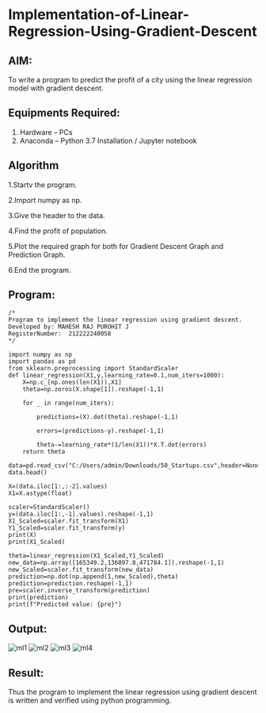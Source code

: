# Implementation-of-Linear-Regression-Using-Gradient-Descent

## AIM:
To write a program to predict the profit of a city using the linear regression model with gradient descent.

## Equipments Required:
1. Hardware – PCs
2. Anaconda – Python 3.7 Installation / Jupyter notebook

## Algorithm
1.Startv the program.
  
  2.Import numpy as np.
  
  3.Give the header to the data.
  
  4.Find the profit of population.
  
  5.Plot the required graph for both for Gradient Descent Graph and Prediction Graph.
  
  6.End the program.
  

## Program:
```
/*
Program to implement the linear regression using gradient descent.
Developed by: MAHESH RAJ PUROHIT J
RegisterNumber:  212222240058
*/

import numpy as np
import pandas as pd
from sklearn.preprocessing import StandardScaler
def linear_regression(X1,y,learning_rate=0.1,num_iters=1000):
    X=np.c_[np.ones(len(X1)),X1]
    theta=np.zeros(X.shape[1]).reshape(-1,1)
    
    for _ in range(num_iters):
        
        predictions=(X).dot(theta).reshape(-1,1)
        
        errors=(predictions-y).reshape(-1,1)
        
        theta-=learning_rate*(1/len(X1))*X.T.dot(errors)
    return theta

data=pd.read_csv("C:/Users/admin/Downloads/50_Startups.csv",header=None)
data.head()

X=(data.iloc[1:,:-2].values)
X1=X.astype(float)

scaler=StandardScaler()
y=(data.iloc[1:,-1].values).reshape(-1,1)
X1_Scaled=scaler.fit_transform(X1)
Y1_Scaled=scaler.fit_transform(y)
print(X)
print(X1_Scaled)

theta=linear_regression(X1_Scaled,Y1_Scaled)
new_data=np.array([165349.2,136897.8,471784.1]).reshape(-1,1)
new_Scaled=scaler.fit_transform(new_data)
prediction=np.dot(np.append(1,new_Scaled),theta)
prediction=prediction.reshape(-1,1)
pre=scaler.inverse_transform(prediction)
print(prediction)
print(f"Predicted value: {pre}")

```

## Output:
![ml1](https://github.com/anu-varshini11/Implementation-of-Linear-Regression-Using-Gradient-Descent/assets/138969827/e5c5fcdf-d0b1-418b-8d69-4c892b099b05)
![ml2](https://github.com/anu-varshini11/Implementation-of-Linear-Regression-Using-Gradient-Descent/assets/138969827/475640c7-9efb-4ca2-882a-aa52906026bd)
![ml3](https://github.com/anu-varshini11/Implementation-of-Linear-Regression-Using-Gradient-Descent/assets/138969827/c81d7ffe-da92-491d-912d-9768469b2f81)
![ml4](https://github.com/anu-varshini11/Implementation-of-Linear-Regression-Using-Gradient-Descent/assets/138969827/08015703-2b5b-423a-87c5-829f74f66c95)


## Result:
Thus the program to implement the linear regression using gradient descent is written and verified using python programming.
